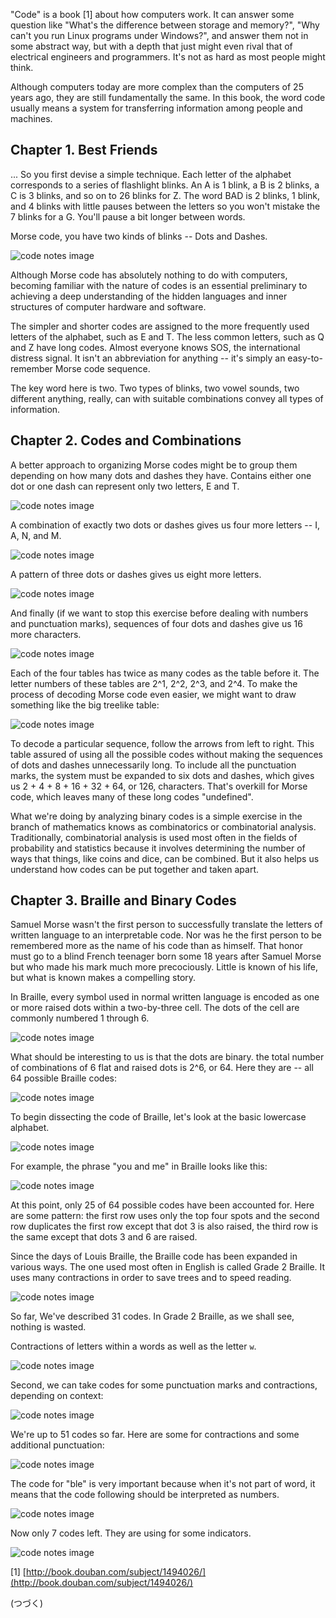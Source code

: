 "Code" is a book [1] about how computers work. It can answer some question like "What's the difference between storage and memory?", "Why can't you run Linux programs under Windows?", and answer them not in some abstract way, but with a depth that just might even rival that of electrical engineers and programmers. It's not as hard as most people might think.

Although computers today are more complex than the computers of 25 years ago, they are still fundamentally the same. In this book, the word code usually means a system for transferring information among people and machines.

Chapter 1. Best Friends
--------------------

... So you first devise a simple technique. Each letter of the alphabet corresponds to a series of flashlight blinks. An A is 1 blink, a B is 2 blinks, a C is 3 blinks, and so on to 26 blinks for Z. The word BAD is 2 blinks, 1 blink, and 4 blinks with little pauses between the letters so you won't mistake the 7 blinks for a G. You'll pause a bit longer between words.

Morse code, you have two kinds of blinks -- Dots and Dashes.

![code notes image](/site_media/images/article/2012/code001.png)

Although Morse code has absolutely nothing to do with computers, becoming familiar with the nature of codes is an essential preliminary to achieving a deep understanding of the hidden languages and inner structures of computer hardware and software. 

The simpler and shorter codes are assigned to the more frequently used letters of the alphabet, such as E and T. The less common letters, such as Q and Z have long codes. Almost everyone knows SOS, the international distress signal. It isn't an abbreviation for anything -- it's simply an easy-to-remember Morse code sequence.

The key word here is two. Two types of blinks, two vowel sounds, two different anything, really, can with suitable combinations convey all types of information.

Chapter 2. Codes and Combinations
-------------------------------

A better approach to organizing Morse codes might be to group them depending on how many dots and dashes they have. Contains either one dot or one dash can represent only two letters, E and T.

![code notes image](/site_media/images/article/2012/code002.png)

A combination of exactly two dots or dashes gives us four more letters -- I,  A, N, and M.

![code notes image](/site_media/images/article/2012/code003.png)

A pattern of three dots or dashes gives us eight more letters.

![code notes image](/site_media/images/article/2012/code004.png)

And finally (if we want to stop this exercise before dealing with numbers and punctuation marks), sequences of four dots and dashes give us 16 more characters.

![code notes image](/site_media/images/article/2012/code005.png)

Each of the four tables has twice as many codes as the table before it. The letter numbers of these tables are 2^1, 2^2, 2^3, and 2^4. To make the process of decoding Morse code even easier, we might want to draw something like the big treelike table:

![code notes image](/site_media/images/article/2012/code006.png)

To decode a particular sequence, follow the arrows from left to right. This table assured of using all the possible codes without making the sequences of dots and dashes unnecessarily long. To include all the punctuation marks, the system must be expanded to six dots and dashes, which gives us 2 + 4 + 8 + 16 + 32 + 64, or 126, characters. That's overkill for Morse code, which leaves many of these long codes "undefined".

What we're doing by analyzing binary codes is a simple exercise in the branch of mathematics knows as combinatorics or combinatorial analysis. Traditionally, combinatorial analysis is used most often in the fields of probability and statistics because it involves determining the number of ways that things, like coins and dice, can be combined. But it also helps us understand how codes can be put together and taken apart.

Chapter 3. Braille and Binary Codes
-------------------------------

Samuel Morse wasn't the first person to successfully translate the letters of written language to an interpretable code. Nor was he the first person to be remembered more as the name of his code than as himself. That honor must go to a blind French teenager born some 18 years after Samuel Morse but who made his mark much more precociously. Little is known of his life, but what is known makes a compelling story.

In Braille, every symbol used in normal written language is encoded as one or more raised dots within a two-by-three cell. The dots of the cell are commonly numbered 1 through 6.

![code notes image](/site_media/images/article/2012/code007.png)

What should be interesting to us is that the dots are binary. the total number of combinations of 6 flat and raised dots is 2^6, or 64. Here they are -- all 64 possible Braille codes:

![code notes image](/site_media/images/article/2012/code008.png)

To begin dissecting the code of Braille, let's look at the basic lowercase alphabet.

![code notes image](/site_media/images/article/2012/code009.png)

For example, the phrase "you and me" in Braille looks like this:

![code notes image](/site_media/images/article/2012/code010.png)

At this point, only 25 of 64 possible codes have been accounted for. Here are some pattern: the first row uses only the top four spots and the second row duplicates the first row except that dot 3 is also raised, the third row is the same except that dots 3 and 6 are raised.

Since the days of Louis Braille, the Braille code has been expanded in various ways. The one used most often in English is called Grade 2 Braille. It uses many contractions in order to save trees and to speed reading.

![code notes image](/site_media/images/article/2012/code011.png)

So far, We've described 31 codes. In Grade 2 Braille, as we shall see, nothing is wasted.

Contractions of letters within a words as well as the letter `w`.

![code notes image](/site_media/images/article/2012/code012.png)

Second, we can take codes for some punctuation marks and contractions, depending on context:

![code notes image](/site_media/images/article/2012/code013.png)

We're up to 51 codes so far. Here are some for contractions and some additional punctuation:

![code notes image](/site_media/images/article/2012/code014.png)

The code for "ble" is very important because when it's not part of word, it means that the code following should be interpreted as numbers.

![code notes image](/site_media/images/article/2012/code015.png)

Now only 7 codes left. They are using for some indicators.

![code notes image](/site_media/images/article/2012/code016.png)

[1] [http://book.douban.com/subject/1494026/](http://book.douban.com/subject/1494026/)

(つづく)
